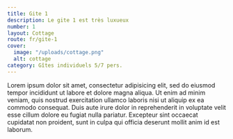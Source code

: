 ```yaml
---
title: Gite 1
description: Le gite 1 est très luxueux
number: 1
layout: Cottage
route: fr/gite-1
cover:
  image: "/uploads/cottage.png"
  alt: cottage
category: Gîtes individuels 5/7 pers.
---
```


Lorem ipsum dolor sit amet, consectetur adipisicing elit, sed do eiusmod tempor incididunt ut labore et dolore magna aliqua. Ut enim ad minim veniam, quis nostrud exercitation ullamco laboris nisi ut aliquip ex ea commodo consequat. Duis aute irure dolor in reprehenderit in voluptate velit esse cillum dolore eu fugiat nulla pariatur. Excepteur sint occaecat cupidatat non proident, sunt in culpa qui officia deserunt mollit anim id est laborum.
